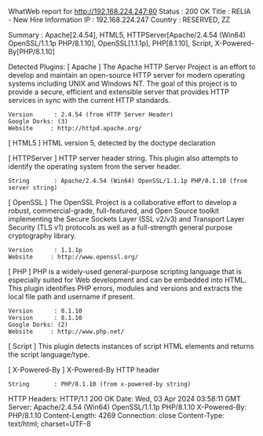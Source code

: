 WhatWeb report for http://192.168.224.247:80
Status    : 200 OK
Title     : RELIA - New Hire Information
IP        : 192.168.224.247
Country   : RESERVED, ZZ

Summary   : Apache[2.4.54], HTML5, HTTPServer[Apache/2.4.54 (Win64) OpenSSL/1.1.1p PHP/8.1.10], OpenSSL[1.1.1p], PHP[8.1.10], Script, X-Powered-By[PHP/8.1.10]

Detected Plugins:
[ Apache ]
	The Apache HTTP Server Project is an effort to develop and
	maintain an open-source HTTP server for modern operating
	systems including UNIX and Windows NT. The goal of this
	project is to provide a secure, efficient and extensible
	server that provides HTTP services in sync with the current
	HTTP standards.

	Version      : 2.4.54 (from HTTP Server Header)
	Google Dorks: (3)
	Website     : http://httpd.apache.org/

[ HTML5 ]
	HTML version 5, detected by the doctype declaration


[ HTTPServer ]
	HTTP server header string. This plugin also attempts to
	identify the operating system from the server header.

	String       : Apache/2.4.54 (Win64) OpenSSL/1.1.1p PHP/8.1.10 (from server string)

[ OpenSSL ]
	The OpenSSL Project is a collaborative effort to develop a
	robust, commercial-grade, full-featured, and Open Source
	toolkit implementing the Secure Sockets Layer (SSL v2/v3)
	and Transport Layer Security (TLS v1) protocols as well as
	a full-strength general purpose cryptography library.

	Version      : 1.1.1p
	Website     : http://www.openssl.org/

[ PHP ]
	PHP is a widely-used general-purpose scripting language
	that is especially suited for Web development and can be
	embedded into HTML. This plugin identifies PHP errors,
	modules and versions and extracts the local file path and
	username if present.

	Version      : 8.1.10
	Version      : 8.1.10
	Google Dorks: (2)
	Website     : http://www.php.net/

[ Script ]
	This plugin detects instances of script HTML elements and
	returns the script language/type.


[ X-Powered-By ]
	X-Powered-By HTTP header

	String       : PHP/8.1.10 (from x-powered-by string)

HTTP Headers:
	HTTP/1.1 200 OK
	Date: Wed, 03 Apr 2024 03:58:11 GMT
	Server: Apache/2.4.54 (Win64) OpenSSL/1.1.1p PHP/8.1.10
	X-Powered-By: PHP/8.1.10
	Content-Length: 4269
	Connection: close
	Content-Type: text/html; charset=UTF-8


